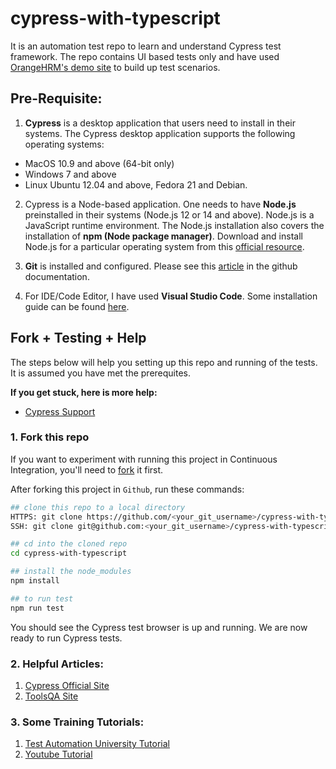 # cypress-with-typescript

It is an automation test repo to learn and understand Cypress test framework. The repo contains UI based tests only and have used [OrangeHRM's demo site](https://opensource-demo.orangehrmlive.com/index.php/dashboard) to build up test scenarios.

## Pre-Requisite:

1. **Cypress** is a desktop application that users need to install in their systems. The Cypress desktop application supports the following operating systems:

- MacOS 10.9 and above (64-bit only)
- Windows 7 and above
- Linux Ubuntu 12.04 and above, Fedora 21 and Debian.

2. Cypress is a Node-based application. One needs to have **Node.js** preinstalled in their systems (Node.js 12 or 14 and above). Node.js is a JavaScript runtime environment. The Node.js installation also covers the installation of **npm (Node package manager)**. Download and install Node.js for a particular operating system from this [official resource](https://nodejs.org/en/download/).

3. **Git** is installed and configured. Please see this [article](https://docs.github.com/en/get-started/getting-started-with-git/caching-your-github-credentials-in-git) in the github documentation.

4. For IDE/Code Editor, I have used **Visual Studio Code**. Some installation guide can be found [here](https://code.visualstudio.com/docs/setup/setup-overview).

## Fork + Testing + Help

The steps below will help you setting up this repo and running of the tests. It is assumed you have met the prerequites.

**If you get stuck, here is more help:**

- [Cypress Support](https://on.cypress.io/support)

### 1. Fork this repo

If you want to experiment with running this project in Continuous Integration, you'll need to [fork](https://github.com/imishu/cypress-with-typescript) it first.

After forking this project in `Github`, run these commands:

```bash or cmd or terminal
## clone this repo to a local directory
HTTPS: git clone https://github.com/<your_git_username>/cypress-with-typescript.git , or
SSH: git clone git@github.com:<your_git_username>/cypress-with-typescript.git

## cd into the cloned repo
cd cypress-with-typescript

## install the node_modules
npm install

## to run test
npm run test
```

You should see the Cypress test browser is up and running. We are now ready to run Cypress tests.

### 2. Helpful Articles:

1. [Cypress Official Site](https://docs.cypress.io/guides/getting-started/installing-cypress)
2. [ToolsQA Site](https://www.toolsqa.com/cypress/what-is-cypress/)

### 3. Some Training Tutorials:

1. [Test Automation University Tutorial](https://testautomationu.applitools.com/cypress-tutorial/chapter1.html)
2. [Youtube Tutorial](https://youtube.com/playlist?list=PLhW3qG5bs-L9LTfxZ5LEBiM1WFfvX3dJo)
